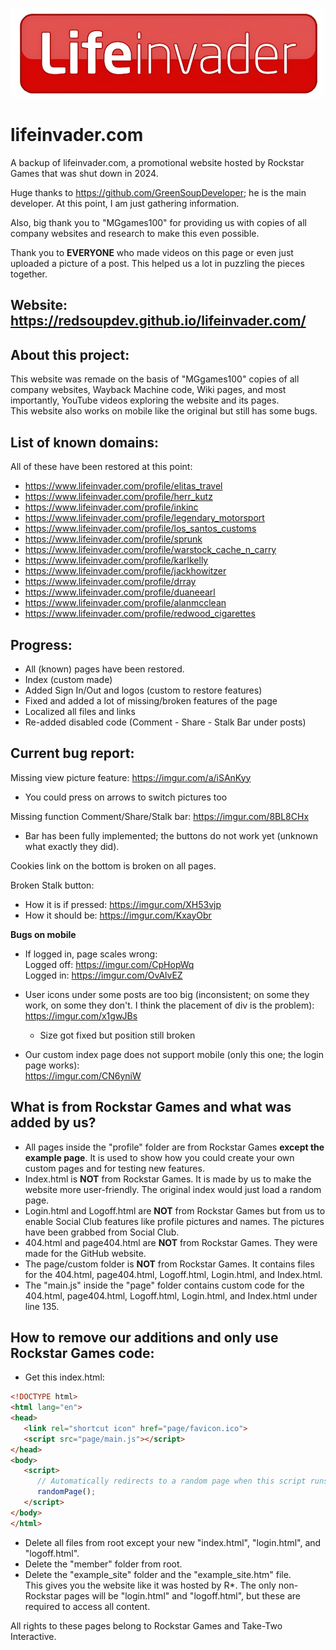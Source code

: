 ![Icon](/page/custom/hdlogo.png)

# lifeinvader.com
A backup of lifeinvader.com, a promotional website hosted by Rockstar Games that was shut down in 2024.

Huge thanks to https://github.com/GreenSoupDeveloper; he is the main developer. At this point, I am just gathering information.

Also, big thank you to "MGgames100" for providing us with copies of all company websites and research to make this even possible.

Thank you to **EVERYONE** who made videos on this page or even just uploaded a picture of a post. This helped us a lot in puzzling the pieces together.

## Website: https://redsoupdev.github.io/lifeinvader.com/

## About this project:
This website was remade on the basis of "MGgames100" copies of all company websites, Wayback Machine code, Wiki pages, and most importantly, YouTube videos exploring the website and its pages.  
This website also works on mobile like the original but still has some bugs.

## List of known domains:
All of these have been restored at this point:
- https://www.lifeinvader.com/profile/elitas_travel
- https://www.lifeinvader.com/profile/herr_kutz
- https://www.lifeinvader.com/profile/inkinc
- https://www.lifeinvader.com/profile/legendary_motorsport
- https://www.lifeinvader.com/profile/los_santos_customs
- https://www.lifeinvader.com/profile/sprunk
- https://www.lifeinvader.com/profile/warstock_cache_n_carry
- https://www.lifeinvader.com/profile/karlkelly
- https://www.lifeinvader.com/profile/jackhowitzer
- https://www.lifeinvader.com/profile/drray
- https://www.lifeinvader.com/profile/duaneearl
- https://www.lifeinvader.com/profile/alanmcclean
- https://www.lifeinvader.com/profile/redwood_cigarettes

## Progress:
- All (known) pages have been restored.
- Index (custom made)
- Added Sign In/Out and logos (custom to restore features)
- Fixed and added a lot of missing/broken features of the page
- Localized all files and links
- Re-added disabled code (Comment - Share - Stalk Bar under posts)

## Current bug report:

Missing view picture feature: https://imgur.com/a/iSAnKyy
- You could press on arrows to switch pictures too

Missing function Comment/Share/Stalk bar: https://imgur.com/8BL8CHx  
- Bar has been fully implemented; the buttons do not work yet (unknown what exactly they did).

Cookies link on the bottom is broken on all pages.

Broken Stalk button:  
- How it is if pressed: https://imgur.com/XH53vjp  
- How it should be: https://imgur.com/KxayObr  

**Bugs on mobile**  

- If logged in, page scales wrong:  
Logged off: https://imgur.com/CpHopWq  
Logged in: https://imgur.com/OvAlvEZ  

- User icons under some posts are too big (inconsistent; on some they work, on some they don't. I think the placement of div is the problem):  
https://imgur.com/x1gwJBs
  - Size got fixed but position still broken  

- Our custom index page does not support mobile (only this one; the login page works):  
https://imgur.com/CN6yniW  

## What is from Rockstar Games and what was added by us?
- All pages inside the "profile" folder are from Rockstar Games **except the example page**. It is used to show how you could create your own custom pages and for testing new features.
- Index.html is **NOT** from Rockstar Games. It is made by us to make the website more user-friendly. The original index would just load a random page.
- Login.html and Logoff.html are **NOT** from Rockstar Games but from us to enable Social Club features like profile pictures and names. The pictures have been grabbed from Social Club.
- 404.html and page404.html are **NOT** from Rockstar Games. They were made for the GitHub website.
- The page/custom folder is **NOT** from Rockstar Games. It contains files for the 404.html, page404.html, Logoff.html, Login.html, and Index.html.
- The "main.js" inside the "page" folder contains custom code for the 404.html, page404.html, Logoff.html, Login.html, and Index.html under line 135.

## How to remove our additions and only use Rockstar Games code:
- Get this index.html:  
```html
<!DOCTYPE html>
<html lang="en">
<head>
   <link rel="shortcut icon" href="page/favicon.ico">
   <script src="page/main.js"></script>
</head>
<body>
   <script>
      // Automatically redirects to a random page when this script runs
      randomPage();
   </script>
</body>
</html>
```
- Delete all files from root except your new "index.html", "login.html", and "logoff.html".
- Delete the "member" folder from root.
- Delete the "example_site" folder and the "example_site.htm" file.  
This gives you the website like it was hosted by R*. The only non-Rockstar pages will be "login.html" and "logoff.html", but these are required to access all content.

All rights to these pages belong to Rockstar Games and Take-Two Interactive.
